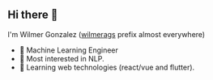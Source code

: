 ## Hi there 👋

I'm Wilmer Gonzalez ([wilmerags](https://wilmerags.com) prefix almost everywhere)

- 🤖 Machine Learning Engineer
- 📘 Most interested in NLP.
- 🌱 Learning web technologies (react/vue and flutter).

<!-- ![Github stats](https://github-readme-stats.vercel.app/api?username=wilmeragsgh&show_icons=true&theme=tokyonight&include_all_commits=true&count_private=true) -->

